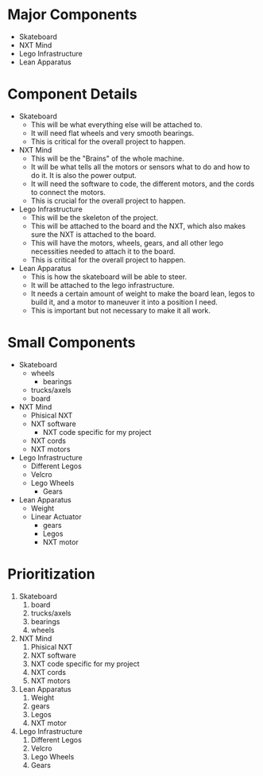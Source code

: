 # Major Components
- Skateboard
- NXT Mind
- Lego Infrastructure
- Lean Apparatus

# Component Details
- Skateboard
  - This will be what everything else will be attached to.
  - It will need flat wheels and very smooth bearings.
  - This is critical for the overall project to happen.
- NXT Mind
  - This will be the "Brains" of the whole machine.
  - It will be what tells all the motors or sensors what to do and how to do it. It is also the power output.
  - It will need the software to code, the different motors, and the cords to connect the motors.
  - This is crucial for the overall project to happen.
- Lego Infrastructure 
  - This will be the skeleton of the project. 
  - This will be attached to the board and the NXT, which also makes sure the NXT is attached to the board. 
  - This will have the motors, wheels, gears, and all other lego necessities needed to attach it to the board. 
  - This is critical for the overall project to happen.
- Lean Apparatus
  - This is how the skateboard will be able to steer.
  - It will be attached to the lego infrastructure.
  - It needs a certain amount of weight to make the board lean, legos to build it, and a motor to maneuver it into a position I need.
  - This is important but not necessary to make it all work.

# Small Components
- Skateboard
  - wheels 
    - bearings
  - trucks/axels
  - board
- NXT Mind
  - Phisical NXT
  - NXT software
    - NXT code specific for my project
  - NXT cords
  - NXT motors
- Lego Infrastructure 
  - Different Legos
  - Velcro
  - Lego Wheels 
    - Gears
- Lean Apparatus
  - Weight
  - Linear Actuator
    - gears
    - Legos
    - NXT motor

# Prioritization
1. Skateboard
    1. board
    1. trucks/axels
    1. bearings
    1. wheels
1. NXT Mind
    1. Phisical NXT
    1. NXT software
    1. NXT code specific for my project
    1. NXT cords
    1. NXT motors
1. Lean Apparatus
    1. Weight
    1. gears
    1. Legos
    1. NXT motor
1. Lego Infrastructure 
    1. Different Legos
    1. Velcro
    1. Lego Wheels 
    1. Gears

